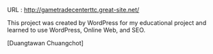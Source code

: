 URL : http://gametradecenterttc.great-site.net/

This project was created by WordPress for my educational project and learned to use WordPress, Online Web, and SEO.

[Duangtawan Chuangchot]
